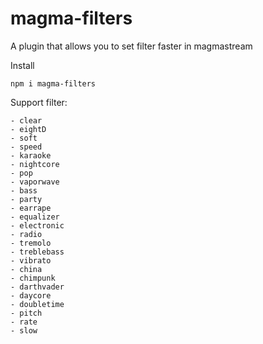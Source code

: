 # magma-filters
A plugin that allows you to set filter faster in magmastream

Install
```
npm i magma-filters
```

Support filter:
```
- clear
- eightD
- soft
- speed
- karaoke
- nightcore
- pop
- vaporwave
- bass
- party
- earrape
- equalizer
- electronic
- radio
- tremolo
- treblebass
- vibrato
- china
- chimpunk
- darthvader
- daycore
- doubletime
- pitch
- rate
- slow
```
